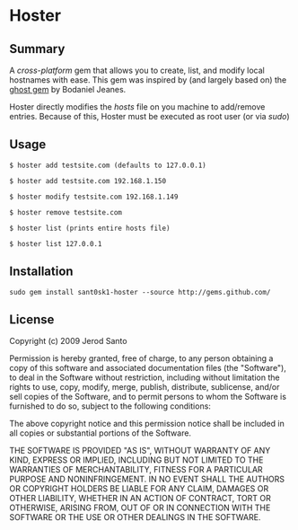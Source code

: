Hoster
=====

Summary
-------

A *cross-platform* gem that allows you to create, list, and modify local hostnames with ease. This gem was inspired by (and largely based on) the [ghost gem](http://github.com/bjeanes/ghost/tree/master) by Bodaniel Jeanes.

Hoster directly modifies the *hosts* file on you machine to add/remove entries. Because of this, Hoster must be executed as root user (or via *sudo*)


Usage
-----

    $ hoster add testsite.com (defaults to 127.0.0.1)
      
    $ hoster add testsite.com 192.168.1.150
      
    $ hoster modify testsite.com 192.168.1.149
      
    $ hoster remove testsite.com
      
    $ hoster list (prints entire hosts file)
    
    $ hoster list 127.0.0.1


Installation
------------

    sudo gem install sant0sk1-hoster --source http://gems.github.com/


License
-------

Copyright (c) 2009 Jerod Santo

Permission is hereby granted, free of charge, to any person obtaining
a copy of this software and associated documentation files (the
"Software"), to deal in the Software without restriction, including
without limitation the rights to use, copy, modify, merge, publish,
distribute, sublicense, and/or sell copies of the Software, and to
permit persons to whom the Software is furnished to do so, subject to
the following conditions:

The above copyright notice and this permission notice shall be
included in all copies or substantial portions of the Software.

THE SOFTWARE IS PROVIDED "AS IS", WITHOUT WARRANTY OF ANY KIND,
EXPRESS OR IMPLIED, INCLUDING BUT NOT LIMITED TO THE WARRANTIES OF
MERCHANTABILITY, FITNESS FOR A PARTICULAR PURPOSE AND
NONINFRINGEMENT. IN NO EVENT SHALL THE AUTHORS OR COPYRIGHT HOLDERS BE
LIABLE FOR ANY CLAIM, DAMAGES OR OTHER LIABILITY, WHETHER IN AN ACTION
OF CONTRACT, TORT OR OTHERWISE, ARISING FROM, OUT OF OR IN CONNECTION
WITH THE SOFTWARE OR THE USE OR OTHER DEALINGS IN THE SOFTWARE.